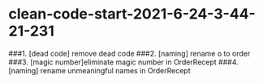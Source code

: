# clean-code-start-2021-6-24-3-44-21-231
###1. [dead code] remove dead code
###2.  [naming] rename o to order
###3. [magic number]eliminate magic number in OrderRecept
###4. [naming] rename unmeaningful names in OrderRecept